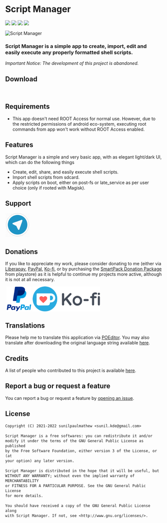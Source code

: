 # Script Manager

[![](https://img.shields.io/badge/Script%20Manager-v5.0-green)](https://play.google.com/store/apps/details?id=com.smartpack.scriptmanager)
![](https://img.shields.io/github/languages/top/SmartPack/ScriptManager)
![](https://img.shields.io/github/contributors/smartpack/ScriptManager)
![](https://img.shields.io/github/license/smartpack/SmartPack-Kernel-Manager)

![Script Manager](https://github.com/SmartPack/ScriptManager/blob/master/app/src/main/res/mipmap-xxxhdpi/ic_launcher.png?raw=true)

### Script Manager is a simple app to create, import, edit and easily execute any properly formatted shell scripts.
_Important Notice: The development of this project is abandoned._

## Download
[<img src="https://play.google.com/intl/en_us/badges/images/generic/en-play-badge.png"
     alt=""
     height="80">](https://play.google.com/store/apps/details?id=com.smartpack.scriptmanager)
[<img src="https://fdroid.gitlab.io/artwork/badge/get-it-on.png"
          alt=""
          height="80">](https://f-droid.org/packages/com.smartpack.scriptmanager)

## Requirements
* This app doesn't need ROOT Access for normal use. However, due to the restricted permissions of android eco-system, executing root commands from app won't work without ROOT Access enabled.

## Features
Script Manager is a simple and very basic app, with as elegant light/dark UI, which can do the following things
* Create, edit, share, and easily execute shell scripts.
* Import shell scripts from sdcard.
* Apply scripts on boot, either on post-fs or late_service as per user choice (only if rooted with Magisk).

## Support
[<img src="https://github.com/SmartPack/SmartPack.github.io/blob/master/asset/pic006.png?raw=true"
     alt=""
     height="80">](https://t.me/smartpack_kmanager)

## Donations
If you like to appreciate my work, please consider donating to me (either via [Liberapay](https://liberapay.com/sunilpaulmathew/donate), [PayPal](https://www.paypal.me/menacherry/), [Ko-fi](https://ko-fi.com/sunilpaulmathew/), or by purchasing the [SmartPack Donation Package](https://play.google.com/store/apps/details?id=com.smartpack.donate) from playstore) as it is helpful to continue my projects more active, although it is not at all necessary.

[<img src="https://liberapay.com/assets/widgets/donate.svg"
     alt=""
     height="80">](https://liberapay.com/sunilpaulmathew/donate/)
[<img src="https://raw.githubusercontent.com/SmartPack/SmartPack.github.io/master/asset/pic005.png"
     alt=""
     height="80">](https://www.paypal.me/menacherry/)
[<img src="https://raw.githubusercontent.com/SmartPack/SmartPack.github.io/master/asset/pic010.png"
     alt=""
     height="80">](https://ko-fi.com/sunilpaulmathew/)
[<img src="https://play.google.com/intl/en_us/badges/images/generic/en-play-badge.png"
     alt=""
     height="80">](https://play.google.com/store/apps/details?id=com.smartpack.donate)

## Translations
Please help me to translate this application via [POEditor](https://poeditor.com/join/project?hash=w47nhsNDL7). You may also translate after downloading the original language string available [here](app/src/main/res/values/strings.xml).

## Credits
A list of people who contributed to this project is available [here](Credits.md).

## Report a bug or request a feature

You can report a bug or request a feature by [opening an issue](https://github.com/SmartPack/ScriptManager/issues/new).

## License

    Copyright (C) 2021-2022 sunilpaulmathew <sunil.kde@gmail.com>

    Script Manager is a free softwares: you can redistribute it and/or
    modify it under the terms of the GNU General Public License as published
    by the Free Software Foundation, either version 3 of the License, or (at
    your option) any later version.

    Script Manager is distributed in the hope that it will be useful, but
    WITHOUT ANY WARRANTY; without even the implied warranty of MERCHANTABILITY
    or FITNESS FOR A PARTICULAR PURPOSE. See the GNU General Public License
    for more details.

    You should have received a copy of the GNU General Public License along
    with Script Manager. If not, see <http://www.gnu.org/licenses/>.
